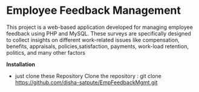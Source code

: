 # Employee Feedback Management

This project is a web-based application developed for managing employee feedback using PHP and MySQL.
These surveys are specifically designed to collect insights on different work-related 
issues like compensation, benefits, appraisals, policies,satisfaction, payments, work-load
retention, politics, and many other factors

**Installation**

- just clone these Repository
Clone the repository : git clone https://github.com/disha-satpute/EmpFeedbackMgmt.git
